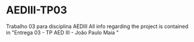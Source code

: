 # AEDIII-TP03
Trabalho 03 para disciplina AEDIII
All info regarding the project is contained in "Entrega 03 - TP AED III - João Paulo Maia "
